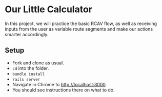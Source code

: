 # Our Little Calculator

In this project, we will practice the basic RCAV flow, as well as receiving inputs from the user as variable route segments and make our actions smarter accordingly.

## Setup

 - Fork and clone as usual.
 - `cd` into the folder.
 - `bundle install`
 - `rails server`
 - Navigate in Chrome to [http://localhost:3000](http://localhost:3000).
 - You should see instructions there on what to do.
